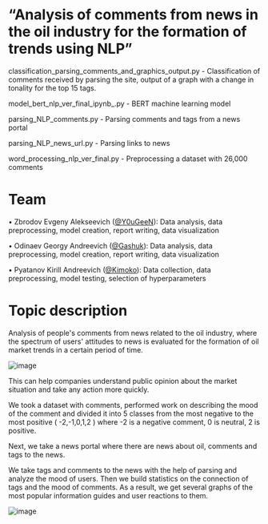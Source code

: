 # “Analysis of comments from news in the oil industry for the formation of trends using NLP”

classification_parsing_comments_and_graphics_output.py - Classification of comments received by parsing the site, output of a graph with a change in tonality for the top 15 tags.

model_bert_nlp_ver_final_ipynb_.py - BERT machine learning model

parsing_NLP_comments.py - Parsing comments and tags from a news portal 

parsing_NLP_news_url.py - Parsing links to news

word_processing_nlp_ver_final.py - Preprocessing a dataset with 26,000 comments

# Team 
• Zbrodov Evgeny Alekseevich ([@Y0uGeeN](https://github.com/Y0uGeeN)):
Data analysis, data preprocessing, model creation, report writing, data visualization

• Odinaev Georgy Andreevich ([@Gashuk](https://github.com/Gashuk)):
Data analysis, data preprocessing, model creation, report writing, data visualization

• Pyatanov Kirill Andreevich ([@Kimoko](https://github.com/Kimoko)): 
Data collection, data preprocessing, model testing, selection of hyperparameters

# Topic description
Analysis of people's comments from news related to the oil industry, where the spectrum of users' attitudes to news is evaluated for the formation of oil market trends in a certain period of time.

![image](https://user-images.githubusercontent.com/89632164/222968977-9398c7e2-f65c-47a9-9552-b4d73f9f5a18.png)

This can help companies understand public opinion about the market situation and take any action more quickly.

We took a dataset with comments, performed work on describing the mood of the comment and divided it into 5 classes from the most negative to the most positive ( -2,-1,0,1,2 ) where -2 is a negative comment, 0 is neutral, 2 is positive. 

Next, we take a news portal where there are news about oil, comments and tags to the news. 

We take tags and comments to the news with the help of parsing and analyze the mood of users. Then we build statistics on the connection of tags and the mood of comments.
As a result, we get several graphs of the most popular information guides and user reactions to them.

![image](https://user-images.githubusercontent.com/89632164/222969131-885eb194-e6a7-4ec5-8695-e09111048e78.png)
